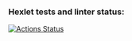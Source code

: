 ### Hexlet tests and linter status:
[![Actions Status](https://github.com/DiyukEugen/php-project-lvl1/workflows/hexlet-check/badge.svg)](https://github.com/DiyukEugen/php-project-lvl1/actions)